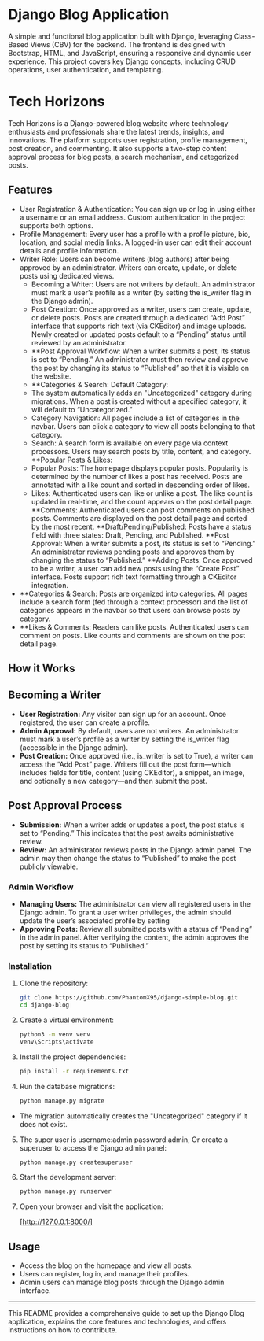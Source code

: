 # Django Blog Application
A simple and functional blog application built with Django, leveraging Class-Based Views (CBV) for the backend. The frontend is designed with Bootstrap, HTML, and JavaScript, ensuring a responsive and dynamic user experience. This project covers key Django concepts, including CRUD operations, user authentication, and templating.

# Tech Horizons
Tech Horizons is a Django-powered blog website where technology enthusiasts and professionals share the latest trends, insights, and innovations. The platform supports user registration, profile management, post creation, and commenting. It also supports a two-step content approval process for blog posts, a search mechanism, and categorized posts.

## Features

- User Registration & Authentication: You can sign up or log in using either a username or an email address. Custom authentication in the project supports both options.
- Profile Management: Every user has a profile with a profile picture, bio, location, and social media links. A logged-in user can edit their account details and profile information.
- Writer Role: Users can become writers (blog authors) after being approved by an administrator. Writers can create, update, or delete posts using dedicated views.
   - Becoming a Writer: Users are not writers by default. An administrator must mark a user’s profile as a writer (by setting the is_writer flag in the Django admin).
   - Post Creation: Once approved as a writer, users can create, update, or delete posts. Posts are created through a dedicated “Add Post” interface that supports rich text (via CKEditor) and image uploads. Newly created or updated posts default to a “Pending” status until reviewed by an administrator.
   - **Post Approval Workflow: When a writer submits a post, its status is set to “Pending.” An administrator must then review and approve the post by changing its status to “Published” so that it is visible on the website.
   - **Categories & Search: Default Category:
   - The system automatically adds an "Uncategorized" category during migrations. When a post is created without a specified category, it will default to “Uncategorized.”
   - Category Navigation: All pages include a list of categories in the navbar. Users can click a category to view all posts belonging to that category.
   - Search: A search form is available on every page via context processors. Users may search posts by title, content, and category.
**Popular Posts & Likes:
   - Popular Posts: The homepage displays popular posts. Popularity is determined by the number of likes a post has received. Posts are annotated with a like count and sorted in descending order of likes.
   - Likes: Authenticated users can like or unlike a post. The like count is updated in real-time, and the count appears on the post detail page.
**Comments: Authenticated users can post comments on published posts. Comments are displayed on the post detail page and sorted by the most recent.
**Draft/Pending/Published: Posts have a status field with three states: Draft, Pending, and Published.
**Post Approval: When a writer submits a post, its status is set to “Pending.” An administrator reviews pending posts and approves them by changing the status to “Published.”
**Adding Posts: Once approved to be a writer, a user can add new posts using the “Create Post” interface. Posts support rich text formatting through a CKEditor integration.
- **Categories & Search: Posts are organized into categories. All pages include a search form (fed through a context processor) and the list of categories appears in the navbar so that users can browse posts by category.
- **Likes & Comments: Readers can like posts. Authenticated users can comment on posts. Like counts and comments are shown on the post detail page.

## How it Works
## Becoming a Writer

- **User Registration:** Any visitor can sign up for an account. Once registered, the user can create a profile.
- **Admin Approval:** By default, users are not writers. An administrator must mark a user’s profile as a writer by setting the is_writer flag (accessible in the Django admin).
- **Post Creation:** Once approved (i.e., is_writer is set to True), a writer can access the “Add Post” page. Writers fill out the post form—which includes fields for title, content (using CKEditor), a snippet, an image, and optionally a new category—and then submit the post.

## Post Approval Process

- **Submission:** When a writer adds or updates a post, the post status is set to “Pending.” This indicates that the post awaits administrative review.
- **Review:** An administrator reviews posts in the Django admin panel. The admin may then change the status to “Published” to make the post publicly viewable.

### Admin Workflow

- **Managing Users:** The administrator can view all registered users in the Django admin. To grant a user writer privileges, the admin should update the user’s associated profile by setting 
- **Approving Posts:** Review all submitted posts with a status of “Pending” in the admin panel. After verifying the content, the admin approves the post by setting its status to “Published.”

### Installation

1. Clone the repository:

   ```bash
   git clone https://github.com/PhantomX95/django-simple-blog.git
   cd django-blog
   ```

2. Create a virtual environment:

   ```bash
   python3 -m venv venv
   venv\Scripts\activate
   ```

3. Install the project dependencies:

   ```bash
   pip install -r requirements.txt
   ```

4. Run the database migrations:

   ```bash
   python manage.py migrate
   ```
  - The migration automatically creates the "Uncategorized" category if it does not exist.

5. The super user is username:admin password:admin, Or create a superuser to access the Django admin panel:

   ```bash
   python manage.py createsuperuser
   ```

6. Start the development server:

   ```bash
   python manage.py runserver
   ```

7. Open your browser and visit the application:

   [http://127.0.0.1:8000/]

## Usage

- Access the blog on the homepage and view all posts.
- Users can register, log in, and manage their profiles.
- Admin users can manage blog posts through the Django admin interface.


---

This README provides a comprehensive guide to set up the Django Blog application, explains the core features and technologies, and offers instructions on how to contribute.

